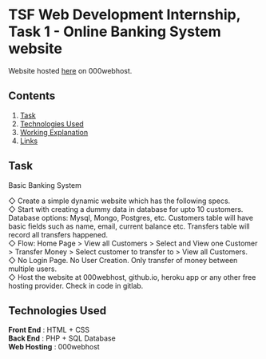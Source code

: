 # TSF Web Development Internship, Task 1 - Online Banking System website  
  
Website hosted [here](https://tsf-website.000webhostapp.com/) on 000webhost.  
  
## Contents  
  
1. [Task](#task)  
2. [Technologies Used](#technologies-used)  
3. [Working Explanation](#working-explanation)  
4. [Links](#links)
  
## Task  
  
Basic Banking System  
  
◇ Create a simple dynamic website which has the following specs.  
◇ Start with creating a dummy data in database for upto 10 customers. Database options: Mysql, Mongo, Postgres, etc. Customers table will have basic fields such as name, email, current balance etc. Transfers table will record all transfers happened.  
◇ Flow: Home Page > View all Customers > Select and View one Customer > Transfer Money > Select customer to transfer to > View all Customers.  
◇ No Login Page. No User Creation. Only transfer of money between multiple users.  
◇ Host the website at 000webhost, github.io, heroku app or any other free hosting provider. Check in code in gitlab.  
  
## Technologies Used  
  
**Front End** : HTML + CSS  
**Back End** : PHP + SQL Database  
**Web Hosting** : 000webhost  
  
